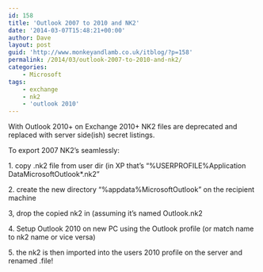 ```yaml
---
id: 158
title: 'Outlook 2007 to 2010 and NK2'
date: '2014-03-07T15:48:21+00:00'
author: Dave
layout: post
guid: 'http://www.monkeyandlamb.co.uk/itblog/?p=158'
permalink: /2014/03/outlook-2007-to-2010-and-nk2/
categories:
    - Microsoft
tags:
    - exchange
    - nk2
    - 'outlook 2010'
---
```


With Outlook 2010+ on Exchange 2010+ NK2 files are deprecated and replaced with server side(ish) secret listings.

To export 2007 NK2’s seamlessly:

1\. copy .nk2 file from user dir (in XP that’s “%USERPROFILE%Application DataMicrosoftOutlook\*.nk2”

2\. create the new directory “%appdata%MicrosoftOutlook” on the recipient machine

3, drop the copied nk2 in (assuming it’s named Outlook.nk2

4\. Setup Outlook 2010 on new PC using the Outlook profile (or match name to nk2 name or vice versa)

5\. the nk2 is then imported into the users 2010 profile on the server and renamed .file!